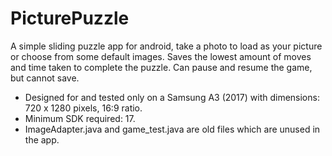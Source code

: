 # PicturePuzzle
A simple sliding puzzle app for android, take a photo to load as your picture or choose from some default images. 
Saves the lowest amount of moves and time taken to complete the puzzle. Can pause and resume the game, but cannot save.
- Designed for and tested only on a Samsung A3 (2017) with dimensions: 720 x 1280 pixels, 16:9 ratio.
- Minimum SDK required: 17.
- ImageAdapter.java and game_test.java are old files which are unused in the app.

